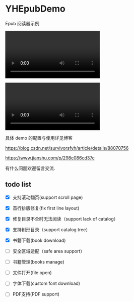 # YHEpubDemo
Epub 阅读器示例

![](https://raw.githubusercontent.com/Mamong/YHEpubDemo/master/screenshot/Simulator%20Screen%20Recording%20-%20iPhone%2014%20-%202023-02-27%20at%2020.19.03.mp4)

![](https://raw.githubusercontent.com/Mamong/YHEpubDemo/master/screenshot/Simulator%20Screen%20Recording%20-%20iPhone%2014%20-%202023-02-27%20at%2020.19.49.mp4)

具体 demo 的配置与使用详见博客

https://blog.csdn.net/survivorsfyh/article/details/88070756

https://www.jianshu.com/p/298c086cd37c

有什么问题欢迎留言交流.

## todo list
- [x] 支持滚动翻页(support scroll page)
- [x] 首行排版修复(fix first line layout)
- [x] 修复目录不全时无法阅读（support lack of catalog）
- [x] 支持树形目录（support catalog tree）
- [x] 书籍下载(book download)
- [ ] 安全区域适配（safe area support）
- [ ] 书籍管理(books manage)
- [ ] 文件打开(file open)
- [ ] 字体下载(custom font download)
- [ ] PDF支持(PDF support)

